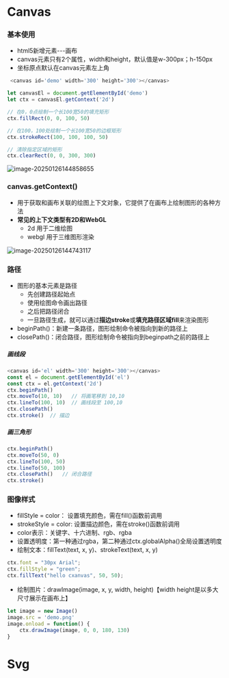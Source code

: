 # Canvas

### 基本使用

- html5新增元素---画布
- canvas元素只有2个属性，width和height，默认值是w-300px；h-150px
- 坐标原点默认在canvas元素左上角

```js
 <canvas id='demo' width='300' height='300'></canvas>

let canvasEl = document.getElementById('demo')
let ctx = canvasEl.getContext('2d')

// 在0，0点绘制一个长100宽50的填充矩形
ctx.fillRect(0, 0, 100, 50)

// 在100，100处绘制一个长100宽50的边框矩形
ctx.strokeRect(100, 100, 100, 50)

// 清除指定区域的矩形
ctx.clearRect(0, 0, 300, 300)
```

![image-20250126144858655](https://cdn.jsdelivr.net/gh/shilixiaoqiaoya/pictures@master/image-20250126144858655.png)







### canvas.getContext()

- 用于获取和画布关联的绘图上下文对象，它提供了在画布上绘制图形的各种方法
- **常见的上下文类型有2D和WebGL**
  - 2d 用于二维绘图
  - webgl 用于三维图形渲染

![image-20250126144743117](https://cdn.jsdelivr.net/gh/shilixiaoqiaoya/pictures@master/image-20250126144651077.png)





### 路径

- 图形的基本元素是路径
  - 先创建路径起始点
  - 使用绘图命令画出路径
  - 之后把路径闭合
  - 一旦路径生成，就可以通过**描边stroke**或**填充路径区域fill**来渲染图形
- beginPath()：新建一条路径，图形绘制命令被指向到新的路径上
- closePath()：闭合路径，图形绘制命令被指向到beginpath之前的路径上



##### 画线段

```js
<canvas id='el' width='300' height='300'></canvas>
const el = document.getElementById('el')
const ctx = el.getContext('2d')
ctx.beginPath()
ctx.moveTo(10, 10)   // 将画笔移到 10,10
ctx.lineTo(100, 10)  // 画线段至 100,10
ctx.closePath()
ctx.stroke()  // 描边
```



##### 画三角形

```js
ctx.beginPath()
ctx.moveTo(50, 0)
ctx.lineTo(100, 50)
ctx.lineTo(50, 100)
ctx.closePath()   // 闭合路径
ctx.stroke()
```





### 图像样式

- fillStyle = color： 设置填充颜色，需在fill()函数前调用
- strokeStyle = color: 设置描边颜色，需在stroke()函数前调用
- color表示：关键字、十六进制、rgb、rgba
- 设置透明度：第一种通过rgba，第二种通过ctx.globalAlpha()全局设置透明度
- 绘制文本：fillText(text, x, y)、strokeText(text, x, y)

```js
ctx.font = "30px Arial";
ctx.fillStyle = "green";
ctx.fillText("hello cxanvas", 50, 50);
```

- 绘制图片：drawImage(image, x, y, width, height)【width height是以多大尺寸展示在画布上】

```javascript
let image = new Image()
image.src = 'demo.png'
image.onload = function() {
	ctx.drawImage(image, 0, 0, 180, 130)
}
```









# Svg





































